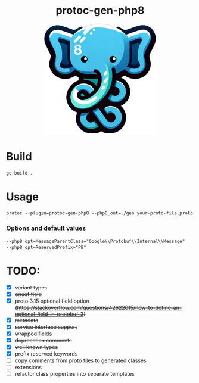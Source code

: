 <h1 style="text-align: center;">protoc-gen-php8</h1>
<p align="center">
    <img src=".img/logo.png" alt="drawing" width="300px"/>
</p>

# Build

```shell
go build .
```

# Usage

```shell
protoc --plugin=protoc-gen-php8 --php8_out=./gen your-proto-file.proto
```

### Options and default values
```shell
--php8_opt=MessageParentClass="Google\\Protobuf\\Internal\\Message"
--php8_opt=ReservedPrefix="PB"
```

# TODO:

- [x] ~~variant types~~
- [x] ~~oneof field~~
- [x] ~~proto 3.15 optional field option (https://stackoverflow.com/questions/42622015/how-to-define-an-optional-field-in-protobuf-3)~~
- [x] ~~metadata~~
- [x] ~~service interface support~~
- [x] ~~wrapped fields~~
- [x] ~~deprecation comments~~
- [x] ~~well known types~~
- [x] ~~prefix reserved keywords~~
- [ ] copy comments from proto files to generated classes
- [ ] extensions
- [ ] refactor class properties into separate templates
